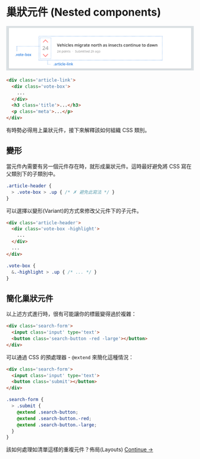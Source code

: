 # 巢狀元件 (Nested components)

![](images/component-nesting.png)

~~~html
<div class='article-link'>
  <div class='vote-box'>
    ...
  </div>
  <h3 class='title'>...</h3>
  <p class='meta'>...</p>
</div>
~~~

有時勢必得用上巢狀元件，接下來解釋該如何組織 CSS 類別。

<!--
Sometimes it's necessary to nest components. Here are some guidelines for doing that.
-->

## 變形
當元件內需要有另一個元件存在時，就形成巢狀元件。這時最好避免將 CSS 寫在父類別下的子類別中。

<!--
A component may need to appear a certain way when nested in another component. Avoid modifying the nested component by reaching into it from the containing component.
-->

~~~scss
.article-header {
  > .vote-box > .up { /* ✗ 避免此寫法 */ }
}
~~~

可以選擇以變形(Variant)的方式來修改父元件下的子元件。

<!--
Instead, prefer to add a variant to the nested component and apply it from the containing component.
-->

~~~html
<div class='article-header'>
  <div class='vote-box -highlight'>
    ...
  </div>
  ...
</div>
~~~

~~~scss
.vote-box {
  &.-highlight > .up { /* ... */ }
}
~~~

## 簡化巢狀元件
以上述方式進行時，很有可能讓你的標籤變得過於複雜：

<!-- Sometimes, when nesting components, your markup can get dirty: -->

~~~html
<div class='search-form'>
  <input class='input' type='text'>
  <button class='search-button -red -large'></button>
</div>
~~~

可以通過 CSS 的預處理器 - `@extend` 來簡化這種情況：

<!-- You can simplify this by using your CSS preprocessor's `@extend` mechanism: -->

~~~html
<div class='search-form'>
  <input class='input' type='text'>
  <button class='submit'></button>
</div>
~~~

~~~scss
.search-form {
  > .submit {
    @extend .search-button;
    @extend .search-button.-red;
    @extend .search-button.-large;
  }
}
~~~

該如何處理如清單這樣的重複元件？佈局(Layouts)
[Continue →](layouts.md)

<!-- What about repeating elements like lists? Learn about Layouts. -->
